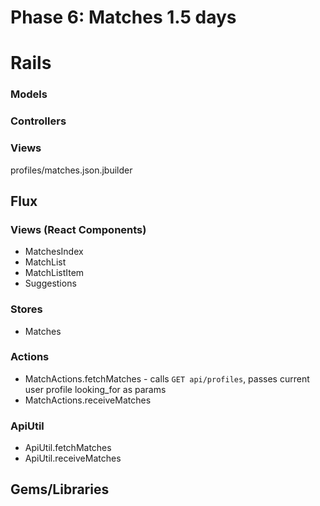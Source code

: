 # Phase 6: Matches  1.5 days

# Rails
### Models


### Controllers


### Views
profiles/matches.json.jbuilder

## Flux
### Views (React Components)
* MatchesIndex
* MatchList
* MatchListItem
* Suggestions

### Stores
* Matches

### Actions
* MatchActions.fetchMatches - calls `GET api/profiles`, passes current user profile looking_for as params
* MatchActions.receiveMatches

### ApiUtil
* ApiUtil.fetchMatches
* ApiUtil.receiveMatches

## Gems/Libraries
